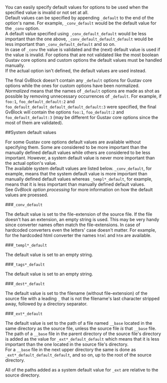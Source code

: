 You can easily specify default values for options to be used when the specified value is invalid or not set at all.  
Default values can be specified by appending `_default` to the end of the option's name. For example, `_conv_default` would be the default value for the `_conv` option.  
A default value specified using `_conv_default_default` would be less important than the one above, `_conv_default_default_default` would be less important than `_conv_default_default` and so on.  
In case of `_conv` the value is validated and the (next) default value is used if the value is invalid. For options that are not validated like the most boolean Gustav core options and custom options the default values must be handled manually.  
If the actual option isn't defined, the default values are used instead.

The final GvBlock doesn't contain any `_default` options for Gustav core options while the ones for custom options have been normalized. *Normalized* means that the names of `_default` options are made as shot as possible by removing unnecessary occurrences of `_default`. For example, if `foo:1`, `foo_default_default:2` and `foo_default_default_default_default_default:3` were specified, the final GvBlock will contain the options `foo:1`, `foo_default:2` and `foo_default_default:3` (may be different for Gustav core options since the most of them are validated).



##System default values

For some Gustav core options default values are available without specifying them. Some are considered to be more important than the manually defined default values while others are considered to be less important. However, a system default value is never more important than the actual option's value.  
The available system default values are listed below. `_conv_default`, for example, means that the system default value is more important than manually defined default values whereas `_templ*_default`, for example, means that it is less important than manually defined default values.  
See *GvBlock option processing* for more information on how the default values are proessed.

###`_conv_default`

The default value is set to the file-extension of the source file. If the file doesn't has an extension, an empty string is used. This may be very handy since converter names often match the file-extensions. In case of hardcoded converters even the letters' case doesn't matter. For example, for the hardcoded html converter the names `html` and `htm` are available.

###`_templ*_default`

The default value is set to an empty string.

###`_tags*_default`

The default value is set to an empty string.

###`_dest*_default`

The default value is set to the filename (without file-extension) of the source file with a leading `_` that is not the filename's last character stripped away, followed by a directory separator.

###`_ext*_default`

The default value is set to the path of a file named `__base` located in the same directory as the source file, unless the source file *is* that `__base` file.  
The path of a `__base` file in the parent directory of the source file's directory is added as the value for `_ext*_default_default` which means that it is less important than the one located in the source file's directory.  
For a `__base` file in the next upper directory the same is done as `_ext*_default_default_default`, and so on, up to the root of the source directory.

All of the paths added as a system default value for `_ext` are relative to the source directory.